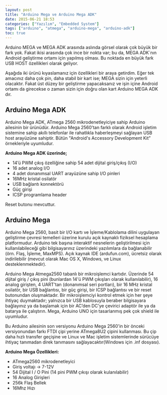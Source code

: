 ```yaml
---
layout: post
title: "Arduino Mega ve Arduino Mega ADK"
date: 2015-06-21 18:53
categories: ["Yazılım", "Embedded System"]
tags: ["arduino", "atmega", "arduino-mega", "arduino-adk"]
toc: true
---
```


Arduino MEGA ve MEGA ADK arasında aslında görsel olarak çok büyük bir fark yok. Fakat ikisi arasında çok ince bir nokta var; bu da, MEGA ADK´nın Android geliştirme ortamı için yapılmış olması. Bu noktada en büyük fark USB HOST özellikleri olarak geliyor.

Aşağıda iki ürünü kıyaslamanız için özellikleri bir araya getirdim. Eğer tek amacınız daha çok pin, daha stabil bir kart ise; MEGA sizin için yeterli olacaktır. Fakat üst düzey bir geliştirme yapacaksanız ve işin içine Android ortamı da girecekse o zaman sizin için doğru olan kart Arduino MEGA ADK dır.

## Arduino Mega ADK
Arduino Mega ADK, ATmega 2560 mikrodenetleyiciye sahip Arduino ailesinin bir ürünüdür. Arduino Mega 2560’tan farklı olarak Android işletim sistemine sahip akıllı telefonlar ile rahatlıkla haberleşmeyi sağlayan USB host arayüzüne sahiptir. Bütün "Android's Accessory Development Kit” örnekleriyle uyumludur.

**Arduino Mega ADK üzerinde;**

- 14’ü PWM çıkış özelliğine sahip 54 adet dijital giriş/çıkış (I/O)
- 16 adet analog I/O
- 4 adet donanımsal UART arayüzüne sahip I/O pinleri
- 16MHz kristal osilatör
- USB bağlantı konnektörü
- Güç girişi
- ICSP programlama header

Reset butonu mevcuttur.

## Arduino Mega
Arduino Mega 2560, basit bir I/O kartı ve İşleme/Kablolama dilini uygulayan geliştirme çevresi temelleri üzerine kurulu açık kaynaklı fiziksel hesaplama platformudur. Arduino tek başına interaktif nesnelerin geliştirilmesi için kullanılabileceği gibi bilgisayarınız üzerindeki yazılımlara da bağlanabilir (örn. Flaş, İşleme, MaxMPS). Açık kaynak IDE (ardufun.com), ücretsiz olarak indirilebilir (mevcut olarak Mac OS X, Windows, ve Linux desteklenmektedir).

Arduino Mega Atmega2560 tabanlı bir mikroişlemci kartıdır. Üzerinde 54 dijital giriş / çıkış pini (bunlardan 14'ü PWM çıkışları olarak kullanılabilir), 16 analog girişten, 4 UART’tan (donanımsal seri portları), bir 16 MHz kristal osilatör, bir USB bağlantısı, bir güç girişi, bir ICSP bağlantısı ve bir reset butonundan oluşmaktadır. Bir mikroişlemciyi kontrol etmek için her şeye ihtiyaç duymaktadır; yalnızca bir USB kablosuyla beraber bilgisayara bağlayınız ya da başlamak için bir AC’den DC’ye çevirici adaptör ile ya da batarya ile çalıştırın. Mega, Arduino UNO için tasarlanmış pek çok shield ile uyumludur.

Bu Arduino ailesinin son versiyonu Arduino Mega 2560'in bir önceki versiyonundan farkı FTDI çipi yerine ATmega8U2 çipini kullanması. Bu çip daha hızlı transfer geçişine ve Linux ve Mac işletim sistemlerinde sürücüye ihtiyaç tanımadan direk tanımasını sağlayacaktır(Windows için .inf dosyası).

**Arduino Mega Özellikleri:**

- ATmega2560 mikrodenetleyici
- Giriş voltajı -> 7-12V
- 54 Dijital I / O Pini (14 pini PWM çıkışı olarak kulanılabilir)
- 16 Analog Girişleri
- 256k Flaş Bellek
- 16Mhz Hızı    
